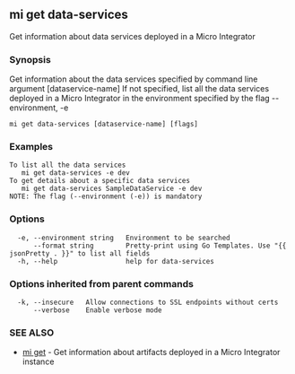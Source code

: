 ## mi get data-services

Get information about data services deployed in a Micro Integrator

### Synopsis

Get information about the data services specified by command line argument [dataservice-name]
If not specified, list all the data services deployed in a Micro Integrator in the environment specified by the flag --environment, -e

```
mi get data-services [dataservice-name] [flags]
```

### Examples

```
To list all the data services
   mi get data-services -e dev
To get details about a specific data services
   mi get data-services SampleDataService -e dev
NOTE: The flag (--environment (-e)) is mandatory
```

### Options

```
  -e, --environment string   Environment to be searched
      --format string        Pretty-print using Go Templates. Use "{{ jsonPretty . }}" to list all fields
  -h, --help                 help for data-services
```

### Options inherited from parent commands

```
  -k, --insecure   Allow connections to SSL endpoints without certs
      --verbose    Enable verbose mode
```

### SEE ALSO

* [mi get](mi_get.md)	 - Get information about artifacts deployed in a Micro Integrator instance

